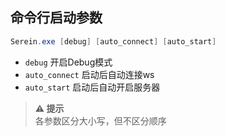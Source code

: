 ## 命令行启动参数

```powershell
Serein.exe [debug] [auto_connect] [auto_start]
```

- `debug` 开启Debug模式  
- `auto_connect` 启动后自动连接ws
- `auto_start` 启动后自动开启服务器

> **⚠ 提示**  
>各参数区分大小写，但不区分顺序
